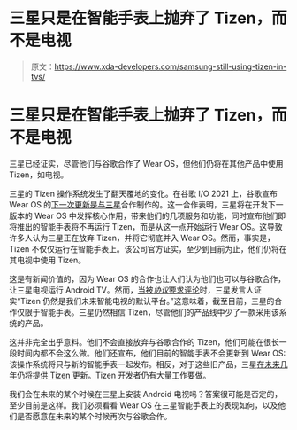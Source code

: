# 三星只是在智能手表上抛弃了 Tizen，而不是电视

> 原文：<https://www.xda-developers.com/samsung-still-using-tizen-in-tvs/>

# 三星只是在智能手表上抛弃了 Tizen，而不是电视

三星已经证实，尽管他们与谷歌合作了 Wear OS，但他们仍将在其他产品中使用 Tizen，如电视。

三星的 Tizen 操作系统发生了翻天覆地的变化。在谷歌 I/O 2021 上，谷歌宣布 Wear OS 的[下一次更新是](https://www.xda-developers.com/new-wear-os-update-hands-on/)[与三星](https://www.xda-developers.com/samsung-and-google-just-are-rebuilding-wear-os-to-challenge-the-apple-watch/)合作制作的。这一合作表明，三星将在开发下一版本的 Wear OS 中发挥核心作用，带来他们的几项服务和功能，同时宣布他们即将推出的智能手表将不再运行 Tizen，而是从这一点开始运行 Wear OS。这导致许多人认为三星正在放弃 Tizen，并将它彻底并入 Wear OS。然而，事实是，Tizen 不仅仅运行在智能手表上。该公司官方证实，至少到目前为止，他们仍将在其电视中使用 Tizen。

这是有新闻价值的，因为 Wear OS 的合作也让人们认为他们也可以与谷歌合作，让三星电视运行 Android TV。然而，[当被*协议*要求评论](https://www.protocol.com/newsletters/next-up/spotify-car-thing?rebelltitem=5#rebelltitem5)时，三星发言人证实“Tizen 仍然是我们未来智能电视的默认平台。”这意味着，截至目前，三星的合作仅限于智能手表。三星仍然相信 Tizen，尽管他们的产品线中少了一款采用该系统的产品。

这并非完全出乎意料。他们不会直接放弃与谷歌合作的 Tizen，他们可能在很长一段时间内都不会这么做。他们还宣布，他们目前的智能手表不会更新到 Wear OS:该操作系统将只与新的智能手表一起发布。相反，对于这些旧产品，三星[在未来几年仍将提供 Tizen 更新](https://www.xda-developers.com/samsungs-current-watches-wont-get-wear-os-but-will-get-3-years-of-tizen-updates/)。Tizen 开发者仍有大量工作要做。

我们会在未来的某个时候在三星上安装 Android 电视吗？答案很可能是否定的，至少目前是这样。我们必须看看 Wear OS 在三星智能手表上的表现如何，以及他们是否愿意在未来的某个时候再次与谷歌合作。